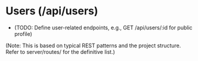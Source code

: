 # Users (/api/users)

* (TODO: Define user-related endpoints, e.g., GET /api/users/:id for public profile)

(Note: This is based on typical REST patterns and the project structure. Refer to server/routes/ for the definitive list.)
